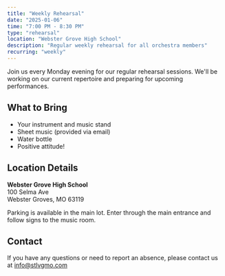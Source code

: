 ```yaml
---
title: "Weekly Rehearsal"
date: "2025-01-06"
time: "7:00 PM - 8:30 PM"
type: "rehearsal"
location: "Webster Grove High School"
description: "Regular weekly rehearsal for all orchestra members"
recurring: "weekly"
---
```


Join us every Monday evening for our regular rehearsal sessions. We'll be working on our current repertoire and preparing for upcoming performances.

## What to Bring
- Your instrument and music stand
- Sheet music (provided via email)
- Water bottle
- Positive attitude!

## Location Details
**Webster Grove High School**  
100 Selma Ave  
Webster Groves, MO 63119

Parking is available in the main lot. Enter through the main entrance and follow signs to the music room.

## Contact
If you have any questions or need to report an absence, please contact us at info@stlvgmo.com
